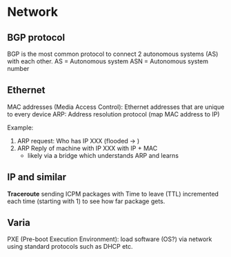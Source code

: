# Network

## BGP protocol

BGP is the most common protocol to connect 2 autonomous systems (AS) with each other.
AS = Autonomous system
ASN = Autonomous system number

## Ethernet

MAC addresses (Media Access Control): Ethernet addresses that are unique to every device
ARP: Address resolution protocol (map MAC address to IP)

Example:

1. ARP request: Who has IP XXX (flooded -> )
2. ARP Reply of machine with IP XXX with IP + MAC
   - likely via a bridge which understands ARP and learns

## IP and similar

**Traceroute**
sending ICPM packages with Time to leave (TTL) incremented each time (starting with 1) to see how far package gets.

## Varia

PXE (Pre-boot Execution Environment): load software (OS?) via network using standard protocols such as DHCP etc.
